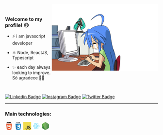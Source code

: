 <img align="right" src="https://raw.githubusercontent.com/lcaua/lcaua/master/image/anime-computer-png-9-Transparent-Images.png" width="350"/><br>

### Welcome to my profile! 🙃

- ⚡️ i am javascript developer

- ⚛️ Node, ReactJS, Typescript

- ✨ each day always looking to improve. Só agradece 🙏🙏
<br>

[![Linkedin Badge](https://img.shields.io/badge/-LinkedIn-blue?style=flat-square&logo=Linkedin&logoColor=white&link=https://www.linkedin.com/in/lcaua/)](https://www.linkedin.com/in/lcaua/) [![Instagram Badge](https://img.shields.io/badge/-Instagram-violet?style=flat-square&logo=Instagram&logoColor=white&link=https://www.instagram.com/_lucas_caua/)](https://www.instagram.com/_lucas_caua/) [![Twitter Badge](https://img.shields.io/badge/-Twitter-blue?style=flat-square&logo=Twitter&logoColor=white&link=https://www.twitter.com/Sugoi_Desuu/)](https://www.twitter.com/Sugoi_Desuu/) 

---

### Main technologies:
<p align="left">
<code><img title="HTML5" width="26px" src="https://raw.githubusercontent.com/github/explore/80688e429a7d4ef2fca1e82350fe8e3517d3494d/topics/html/html.png" /></code>
<code><img title="CSS3" width="26px" src="https://raw.githubusercontent.com/github/explore/80688e429a7d4ef2fca1e82350fe8e3517d3494d/topics/css/css.png" /></code>
<code><img title="JavaScript" width="26px" src="https://raw.githubusercontent.com/github/explore/80688e429a7d4ef2fca1e82350fe8e3517d3494d/topics/javascript/javascript.png" /></code>
<code><img title="React" width="26px" src="https://raw.githubusercontent.com/github/explore/80688e429a7d4ef2fca1e82350fe8e3517d3494d/topics/react/react.png" /></code>
<code><img title="JavaScript" width="26px" src="https://raw.githubusercontent.com/github/explore/80688e429a7d4ef2fca1e82350fe8e3517d3494d/topics/nodejs/nodejs.png"></code>


